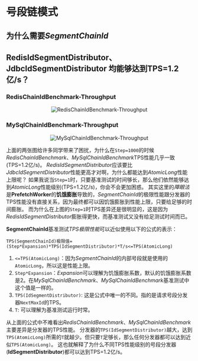 # 号段链模式

## 为什么需要*SegmentChainId*

## RedisIdSegmentDistributor、JdbcIdSegmentDistributor 均能够达到TPS=1.2亿/s？

### RedisChainIdBenchmark-Throughput

<p align="center" >
  <img :src="$withBase('/assets/perf/RedisChainIdBenchmark-Throughput.png')" alt="RedisChainIdBenchmark-Throughput"/>
</p>

### MySqlChainIdBenchmark-Throughput

<p align="center" >
  <img :src="$withBase('/assets/perf/MySqlChainIdBenchmark-Throughput.png')" alt="MySqlChainIdBenchmark-Throughput"/>
</p>

上面的两张图给许多同学带来了困扰，为什么在`Step=1000`的时候*RedisChainIdBenchmark*、*MySqlChainIdBenchmark*TPS性能几乎一致(TPS=1.2亿/s)。
*RedisIdSegmentDistributor*应该要比*JdbcIdSegmentDistributor*性能更高才对啊，为什么都能达到*AtomicLong*性能上限呢？
如果我说当`Step=1`时，只要基准测试的时间够长，那么他们依然能够达到*AtomicLong*性能级别(TPS=1.2亿/s)，你会不会更加困惑。
其实这里的*障眼法*是**PrefetchWorker**的**饥饿膨胀**导致的，*SegmentChainId*的极限性能跟分发器的TPS性能没有直接关系，因为最终都可以因饥饿膨胀到性能上限，只要给足够的时间膨胀。
而为什么在上图的`Step=1`时TPS差异还是很明显的，这是因为*RedisIdSegmentDistributor*膨胀得更快，而基准测试又没有给足测试时间而已。

**SegmentChainId**基准测试*TPS极限性能*可以近似使用以下的公式的表示：

`TPS(SegmentChainId)极限值=(Step*Expansion)*TPS(IdSegmentDistributor)*T/s<=TPS(AtomicLong)`

1. `<=TPS(AtomicLong)`：因为*SegmentChainId*的内部号段就是使用的`AtomicLong`，所以这是性能上限。
2. `Step*Expansion`：*Expansion*可以理解为饥饿膨胀系数，默认的饥饿膨胀系数是2。在*MySqlChainIdBenchmark*、*MySqlChainIdBenchmark*基准测试中这个值是一样的。
3. `TPS(IdSegmentDistributor)`: 这是公式中唯一的不同。指的是请求号段分发器`NextMaxId`的TPS。
4. `T`: 可以理解为基准测试运行时常。

从上面的公式中不难看出*RedisChainIdBenchmark*、*MySqlChainIdBenchmark*主要差异是分发器的TPS性能。
分发器的`TPS(IdSegmentDistributor)`越大，达到`TPS(AtomicLong)`所需的`T`就越少。但只要`T`足够长，那么任何分发器都可以达到近似`TPS(AtomicLong)`。
这也就解释了为什么不同TPS性能级别的号段分发器(**IdSegmentDistributor**)都可以达到TPS=1.2亿/s。
